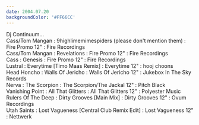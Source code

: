 ```yaml
---
date: 2004.07.20
backgroundColor: '#FF66CC'
---
```


Dj Continuum...  
Cass/Tom Mangan : 9highlimemimespiders (please don't mention them) : Fire Promo 12" : Fire Recordings  
Cass/Tom Mangan : Revelations : Fire Promo 12" : Fire Recordings  
Cass : Genesis : Fire Promo 12" : Fire Recordings  
Lustral : Everytime \[Timo Maas Remix\] : Everytime 12" : hooj choons  
Head Honcho : Walls Of Jericho : Walls Of Jericho 12" : Jukebox In The Sky Records  
Nerva : The Scorpion : The Scorpion/The Jackal 12" : Pitch Black  
Vanishing Point : All That Glitters : All That Glitters 12" : Polyester Music  
Rulers Of The Deep : Dirty Grooves \[Main Mix\] : Dirty Grooves 12" : Ovum Recordings  
Utah Saints : Lost Vagueness \[Central Club Remix Edit\] : Lost Vagueness 12" : Nettwerk